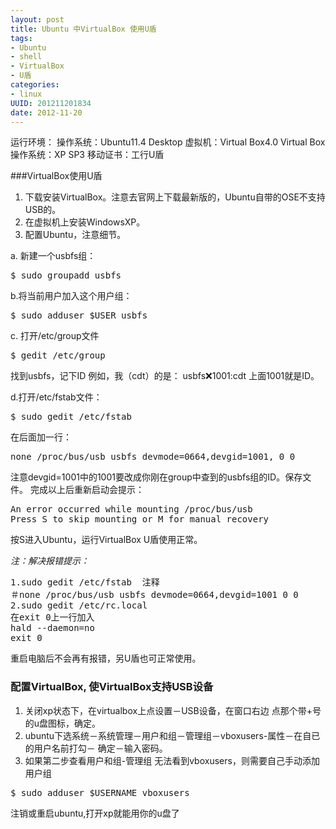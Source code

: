 ```yaml
---
layout: post
title: Ubuntu 中VirtualBox 使用U盾
tags: 
- Ubuntu 
- shell
- VirtualBox
- U盾
categories:
- linux
UUID: 201211201834
date: 2012-11-20
---
```


运行环境：
操作系统：Ubuntu11.4 Desktop
虚拟机：Virtual Box4.0
Virtual Box操作系统：XP SP3
移动证书：工行U盾

###VirtualBox使用U盾
1. 下载安装VirtualBox。注意去官网上下载最新版的，Ubuntu自带的OSE不支持USB的。
2. 在虚拟机上安装WindowsXP。
3. 配置Ubuntu，注意细节。

a. 新建一个usbfs组：
<pre id="bash">
$ sudo groupadd usbfs
</pre>

b.将当前用户加入这个用户组：
<pre id="bash">
$ sudo adduser $USER usbfs
</pre>

c. 打开/etc/group文件
<pre id="bash">
$ gedit /etc/group
</pre>
找到usbfs，记下ID
例如，我（cdt）的是：
usbfs:x:1001:cdt
上面1001就是ID。


d.打开/etc/fstab文件：
<pre id="bash">
$ sudo gedit /etc/fstab
</pre>
在后面加一行：
<pre id="bash">
none /proc/bus/usb usbfs devmode=0664,devgid=1001, 0 0
</pre>
注意devgid=1001中的1001要改成你刚在group中查到的usbfs组的ID。保存文件。
完成以上后重新启动会提示：
<pre>
An error occurred while mounting /proc/bus/usb
Press S to skip mounting or M for manual recovery 
</pre>

按S进入Ubuntu，运行VirtualBox U盾使用正常。

*注：解决报错提示：*
<pre id="bash">
1.sudo gedit /etc/fstab  注释
＃none /proc/bus/usb usbfs devmode=0664,devgid=1001 0 0
2.sudo gedit /etc/rc.local  
在exit 0上一行加入 
hald --daemon=no 
exit 0
</pre>
重启电脑后不会再有报错，另U盾也可正常使用。

### 配置VirtualBox, 使VirtualBox支持USB设备
1. 关闭xp状态下，在virtualbox上点设置－USB设备，在窗口右边 点那个带+号的u盘图标，确定。
2. ubuntu下选系统－系统管理－用户和组－管理组－vboxusers-属性－在自已的用户名前打勾－ 确定－输入密码。
3. 如果第二步查看用户和组-管理组 无法看到vboxusers，则需要自己手动添加用户组
<pre id="bash">
$ sudo adduser $USERNAME vboxusers
</pre>
注销或重启ubuntu,打开xp就能用你的u盘了



